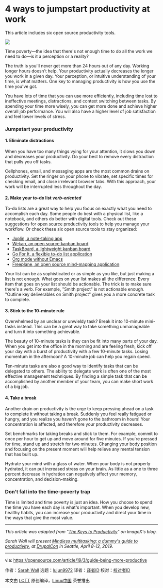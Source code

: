 [#]: collector: (lujun9972)
[#]: translator: ( )
[#]: reviewer: ( )
[#]: publisher: ( )
[#]: url: ( )
[#]: subject: (4 ways to jumpstart productivity at work)
[#]: via: (https://opensource.com/article/19/3/guide-being-more-productive)
[#]: author: (Sarah Wall https://opensource.com/users/sarahwall)

4 ways to jumpstart productivity at work
======

This article includes six open source productivity tools.

![][1]

Time poverty—the idea that there's not enough time to do all the work we need to do—is it a perception or a reality?

The truth is you'll never get more than 24 hours out of any day. Working longer hours doesn't help. Your productivity actually decreases the longer you work in a given day. Your perception, or intuitive understanding of your time, is what matters. One key to managing productivity is how you use the time you've got.

You have lots of time that you can use more efficiently, including time lost to ineffective meetings, distractions, and context switching between tasks. By spending your time more wisely, you can get more done and achieve higher overall job performance. You will also have a higher level of job satisfaction and feel lower levels of stress.

### Jumpstart your productivity

#### 1\. Eliminate distractions

When you have too many things vying for your attention, it slows you down and decreases your productivity. Do your best to remove every distraction that pulls you off tasks.

Cellphones, email, and messaging apps are the most common drains on productivity. Set the ringer on your phone to vibrate, set specific times for checking email, and close irrelevant browser tabs. With this approach, your work will be interrupted less throughout the day.

#### 2\. Make your to-do list _verb-oriented_

To-do lists are a great way to help you focus on exactly what you need to accomplish each day. Some people do best with a physical list, like a notebook, and others do better with digital tools. Check out these suggestions for [open source productivity tools][2] to help you manage your workflow. Or check these six open source tools to stay organized:

  * [Joplin, a note-taking app][3]
  * [Wekan, an open source kanban board][4]
  * [TaskBoard, a lightweight kanban board][5]
  * [Go For It, a flexible to-do list application][6]
  * [Org mode without Emacs][7]
  * [Freeplane, an open source mind-mapping application][8]



Your list can be as sophisticated or as simple as you like, but just making a list is not enough. What goes on your list makes all the difference. Every item that goes on your list should be actionable. The trick is to make sure there's a verb. For example, "Smith project" is not actionable enough. "Outline key deliverables on Smith project" gives you a more concrete task to complete.

#### 3\. Stick to the 10-minute rule

Overwhelmed by an unclear or unwieldy task? Break it into 10-minute mini-tasks instead. This can be a great way to take something unmanageable and turn it into something achievable.

The beauty of 10-minute tasks is they can be fit into many parts of your day. When you get into the office in the morning and are feeling fresh, kick off your day with a burst of productivity with a few 10-minute tasks. Losing momentum in the afternoon? A 10-minute job can help you regain speed.

Ten-minute tasks are also a good way to identify tasks that can be delegated to others. The ability to delegate work is often one of the most effective management techniques. By finding a simple task that can be accomplished by another member of your team, you can make short work of a big job.

#### 4\. Take a break

Another drain on productivity is the urge to keep pressing ahead on a task to complete it without taking a break. Suddenly you feel really fatigued or hungry, and you realize you haven't gone to the bathroom in hours! Your concentration is affected, and therefore your productivity decreases.

Set benchmarks for taking breaks and stick to them. For example, commit to once per hour to get up and move around for five minutes. If you're pressed for time, stand up and stretch for two minutes. Changing your body position and focusing on the present moment will help relieve any mental tension that has built up.

Hydrate your mind with a glass of water. When your body is not properly hydrated, it can put increased stress on your brain. As little as a one to three percent decrease in hydration can negatively affect your memory, concentration, and decision-making.

### Don't fall into the time-poverty trap

Time is limited and time poverty is just an idea. How you choose to spend the time you have each day is what's important. When you develop new, healthy habits, you can increase your productivity and direct your time in the ways that give the most value.

* * *

_This article was adapted from "[The Keys to Productivity][9]" on ImageX's blog._

_Sarah Wall will present_ [_Mindless multitasking: a dummy's guide to productivity_][10], _at_ [_DrupalCon_][11] _in Seattle, April 8-12, 2019._


--------------------------------------------------------------------------------

via: https://opensource.com/article/19/3/guide-being-more-productive

作者：[Sarah Wall][a]
选题：[lujun9972][b]
译者：[译者ID](https://github.com/译者ID)
校对：[校对者ID](https://github.com/校对者ID)

本文由 [LCTT](https://github.com/LCTT/TranslateProject) 原创编译，[Linux中国](https://linux.cn/) 荣誉推出

[a]: https://opensource.com/users/sarahwall
[b]: https://github.com/lujun9972
[1]: https://opensource.com/sites/default/files/styles/image-full-size/public/lead-images/rh_commun_4604_02_mech_connections_rhcz0.5x.png?itok=YPPU4dMj
[2]: https://opensource.com/article/16/11/open-source-productivity-hacks
[3]: https://opensource.com/article/19/1/productivity-tool-joplin
[4]: https://opensource.com/article/19/1/productivity-tool-wekan
[5]: https://opensource.com/article/19/1/productivity-tool-taskboard
[6]: https://opensource.com/article/19/1/productivity-tool-go-for-it
[7]: https://opensource.com/article/19/1/productivity-tool-org-mode
[8]: https://opensource.com/article/19/1/productivity-tool-freeplane
[9]: https://imagexmedia.com/managing-productivity
[10]: https://events.drupal.org/seattle2019/sessions/mindless-multitasking-dummy%E2%80%99s-guide-productivity
[11]: https://events.drupal.org/seattle2019
